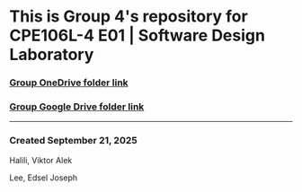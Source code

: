 # This is Group 4's repository for CPE106L-4 E01 | Software Design Laboratory
### [Group OneDrive folder link](https://mymailmapuaedu-my.sharepoint.com/:f:/g/personal/vaehalili_mymail_mapua_edu_ph/Egl8t6_xfZZIlMztcR8aE3MBHZ4Od8AqneyCv2K704_axA?e=vRGO9Z)
### [Group Google Drive folder link](https://drive.google.com/drive/folders/1WTYO8UZx_G207a434zJEYURb7RtfpUb3?usp=sharing)
---
### Created September 21, 2025

Halili, Viktor Alek 

Lee, Edsel Joseph
